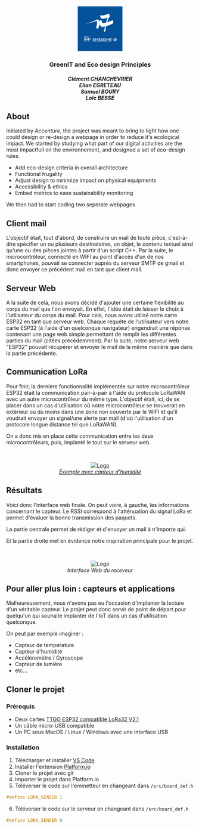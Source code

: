 <!-- PROJECT LOGO -->
<br />
<p align="center">
  <a href="https://github.com/cchanche/esp32iot">
    <img src="images/enseeiht.jpeg" alt="Logo" width="120" height="120">
  </a>

  <h3 align="center">GreenIT and Eco design Principles</h3>
  <h5 align="center"><i>Clément CHANCHEVRIER</br>Elian EGRETEAU</br>Samuel BOURY</br>Loïc BESSE</i></h4>
</p>

## About

Initiated by _Accenture_, the project was meant to bring to light how one could design or re-design a webpage in order to reduce it's ecological impact. We started by studying what part of our digital activities are the most impactfull on the environnement, and designed a set of eco-design rules.

- Add eco-design criteria in overall
  architecture
- Functional frugality
- Adjust design to minimize impact
  on physical equipments
- Accessibility & ethics
- Embed metrics to ease
  sustainability monitoring

We then had to start coding two seperate webpages

## Client mail

L'objectif était, tout d'abord, de construire un mail de toute pièce, c'est-à-dire spécifier un ou plusieurs destinataires, un objet, le contenu textuel ainsi qu'une ou des pièces jointes à partir d'un script C++. Par la suite, le microcontrôleur, connecté en WIFI au point d'accès d'un de nos smartphones, pouvait se connecter auprès du serveur SMTP de gmail et donc envoyer ce précédent mail en tant que client mail.

## Serveur Web

A la suite de cela, nous avons décidé d'ajouter une certaine flexibilité au corps du mail que l'on envoyait. En effet, l'idée était de laisser le choix à l'utilisateur du corps du mail. Pour cela, nous avons utilisé notre carte ESP32 en tant que serveur web. Chaque requête de l'utilisateur vers notre carte ESP32 (à l'aide d'un quelconque navigateur) engendrait une réponse contenant une page web simple permettant de remplir les différentes parties du mail (citées précédemment). Par la suite, notre serveur web "ESP32" pouvait récupérer et envoyer le mail de la même manière que dans la partie précédente.

## Communication LoRa

Pour finir, la dernière fonctionnalité implémentée sur notre microcontrôleur ESP32 était la communication pair-à-pair à l'aide du protocole LoRaWAN avec un autre microcontrôleur du même type. L'objectif était, ici, de se placer dans un cas d'utilisation où notre microcontrôleur se trouverait en extérieur ou du moins dans une zone non couverte par le WIFI et qu'il voudrait envoyer un signal/une alerte par mail (d'où l'utilisation d'un protocole longue distance tel que LoRaWAN).

On a donc mis en place cette communication entre les deux microcontrôleurs, puis, implanté le tout sur le serveur web.

<br />
<p align="center">
  <a href="https://randomnerdtutorials.com/esp32-lora-rfm95-transceiver-arduino-ide/">
    <img src="images/lora_wifi.png" alt="Logo" width="500"><br />
    <i>Exemple avec capteur d'humidité</i>
  </a>
</p>

## Résultats

Voici donc l'interface web finale. On peut voire, à gauche, les informations concernant le capteur. Le RSSI correspond à l'atténuation du signal LoRa et permet d'évaluer la bonne transmission des paquets.

La partie centrale permet de rédiger et d'envoyer un mail à n'importe qui.

Et la partie droite met en évidence notre inspiration principale pour le projet.

<br />
<p align="center">
  <img src="images/web_server.png" alt="Logo" width="500"><br />
  <i>Interface Web du receveur</i>
</p>

## Pour aller plus loin : capteurs et applications

Malheureusement, nous n'avons pas eu l'occasion d'implanter la lecture d'un véritable capteur. Le projet peut donc servir de point de départ pour quelqu'un qui souhaite implanter de l'IoT dans un cas d'utilisation quelconque.

On peut par exemple imaginer :

- Capteur de température
- Capteur d'humidité
- Accéléromètre / Gyroscope
- Capteur de lumière
- etc...

## Cloner le projet

### Prérequis

- Deux cartes [TTGO ESP32 compatible LoRa32 V2.1](https://www.amazon.fr/TTGO-Compteur-Pixels-Version-Bluetooth/dp/B07SFJ86FG/ref=sr_1_1?__mk_fr_FR=%C3%85M%C3%85%C5%BD%C3%95%C3%91&dchild=1&keywords=TTGO+Lora32&qid=1606916220&sr=8-1)
- Un câble micro-USB compatible
- Un PC sous MacOS / Linux / Windows avec une interface USB

### Installation

1. Télécharger et installer [VS Code](https://code.visualstudio.com/)
2. Installer l'extension [Platform.io](https://marketplace.visualstudio.com/items?itemName=platformio.platformio-ide)
3. Cloner le projet avec git
4. Importer le projet dans Platform.io
5. Téléverser le code sur l'emmetteur en changeant dans `/src/board_def.h`

```c
#define LORA_SENDER 1
```

6. Téléverser le code sur le serveur en changeant dans `/src/board_def.h`

```c
#define LORA_SENDER 0
```
